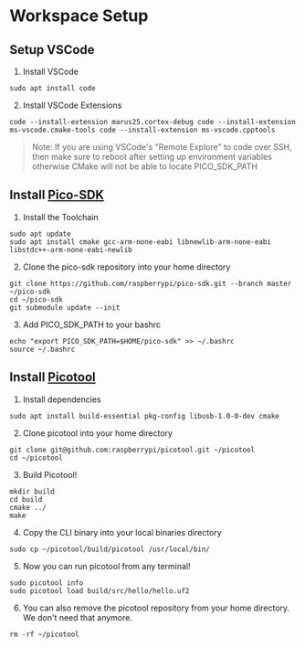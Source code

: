# Workspace Setup

## Setup VSCode

1. Install VSCode

```
sudo apt install code
```

2. Install VSCode Extensions

```
code --install-extension marus25.cortex-debug code --install-extension ms-vscode.cmake-tools code --install-extension ms-vscode.cpptools
```

> Note: If you are using VSCode's "Remote Explore" to code over SSH, then make sure to reboot after setting up environment variables otherwise CMake will not be able to locate PICO_SDK_PATH


## Install [Pico-SDK](https://github.com/raspberrypi/pico-sdk)

1. Install the Toolchain

```
sudo apt update
sudo apt install cmake gcc-arm-none-eabi libnewlib-arm-none-eabi libstdc++-arm-none-eabi-newlib
```

2. Clone the pico-sdk repository into your home directory

```
git clone https://github.com/raspberrypi/pico-sdk.git --branch master ~/pico-sdk
cd ~/pico-sdk
git submodule update --init
```

3. Add PICO_SDK_PATH to your bashrc

```
echo "export PICO_SDK_PATH=$HOME/pico-sdk" >> ~/.bashrc
source ~/.bashrc
```


## Install [Picotool](https://github.com/raspberrypi/picotool)

1. Install dependencies

```
sudo apt install build-essential pkg-config libusb-1.0-0-dev cmake
```

2. Clone picotool into your home directory

```
git clone git@github.com:raspberrypi/picotool.git ~/picotool
cd ~/picotool
```

3. Build Picotool!

```
mkdir build
cd build
cmake ../
make
```

4. Copy the CLI binary into your local binaries directory

```
sudo cp ~/picotool/build/picotool /usr/local/bin/
```

5. Now you can run picotool from any terminal!
```
sudo picotool info
sudo picotool load build/src/hello/hello.uf2
```

6. You can also remove the picotool repository from your home directory. We don't need that anymore.

```
rm -rf ~/picotool
```
